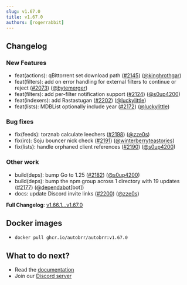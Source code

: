 ```yaml
---
slug: v1.67.0
title: v1.67.0
authors: [rogerrabbit]
---
```

## Changelog

### New Features

* feat(actions): qBittorrent set download path ([#2145](https://github.com/autobrr/autobrr/pull/2145)) ([@kinghrothgar](https://github.com/kinghrothgar))
* feat(filters): add on error handling for external filters to continue or reject ([#2073](https://github.com/autobrr/autobrr/pull/2073)) ([@bytemerger](https://github.com/bytemerger))
* feat(filters): add per-filter notification support ([#2124](https://github.com/autobrr/autobrr/pull/2124)) ([@s0up4200](https://github.com/s0up4200))
* feat(indexers): add Rastastugan ([#2202](https://github.com/autobrr/autobrr/pull/2202)) ([@luckylittle](https://github.com/luckylittle))
* feat(lists): MDBList optionally include year ([#2172](https://github.com/autobrr/autobrr/pull/2172)) ([@luckylittle](https://github.com/luckylittle))

### Bug fixes

* fix(feeds): torznab calculate leechers ([#2198](https://github.com/autobrr/autobrr/pull/2198)) ([@zze0s](https://github.com/zze0s))
* fix(irc): Soju bouncer nick check ([#2191](https://github.com/autobrr/autobrr/pull/2191)) ([@winterberryteastories](https://github.com/winterberryteastories))
* fix(lists): handle orphaned client references ([#2190](https://github.com/autobrr/autobrr/pull/2190)) ([@s0up4200](https://github.com/s0up4200))

### Other work

* build(deps): bump Go to 1.25 ([#2182](https://github.com/autobrr/autobrr/pull/2182)) ([@s0up4200](https://github.com/s0up4200))
* build(deps): bump the npm group across 1 directory with 19 updates ([#2177](https://github.com/autobrr/autobrr/pull/2177)) ([@dependabot](https://github.com/dependabot)[bot])
* docs: update Discord invite links ([#2200](https://github.com/autobrr/autobrr/pull/2200)) ([@zze0s](https://github.com/zze0s))

**Full Changelog**: [v1.66.1...v1.67.0](https://github.com/autobrr/autobrr/compare/v1.66.1...v1.67.0)

## Docker images

* `docker pull ghcr.io/autobrr/autobrr:v1.67.0`

## What to do next?

* Read the [documentation](https://autobrr.com)
* Join our [Discord server](https://discord.autobrr.com)